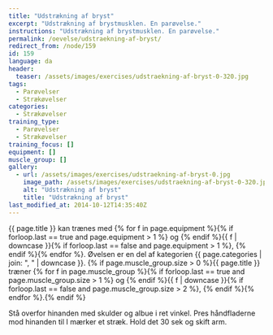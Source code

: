 ```yaml
---
title: "Udstrækning af bryst"
excerpt: "Udstrækning af brystmusklen. En parøvelse."
instructions: "Udstrækning af brystmusklen. En parøvelse."
permalink: /oevelse/udstraekning-af-bryst/
redirect_from: /node/159
id: 159
language: da
header:
  teaser: /assets/images/exercises/udstraekning-af-bryst-0-320.jpg
tags:
  - Parøvelser
  - Strækøvelser
categories:
  - Strækøvelser
training_type:
  - Parøvelser
  - Strækøvelser
training_focus: []
equipment: []
muscle_group: []
gallery:
  - url: /assets/images/exercises/udstraekning-af-bryst-0.jpg
    image_path: /assets/images/exercises/udstraekning-af-bryst-0-320.jpg
    alt: "Udstrækning af bryst"
    title: "Udstrækning af bryst"
last_modified_at: 2014-10-12T14:35:40Z
---
```

{{ page.title }} kan trænes med {% for f in page.equipment %}{% if forloop.last == true and page.equipment > 1 %} og {% endif %}{{ f | downcase  }}{% if forloop.last == false and page.equipment > 1 %}, {% endif %}{% endfor %}. Øvelsen er en del af kategorien {{ page.categories | join: ", " | downcase }}. {% if page.muscle_group.size > 0 %}{{ page.title }} træner {% for f in page.muscle_group %}{% if forloop.last == true and page.muscle_group.size > 1 %} og {% endif %}{{ f | downcase }}{% if forloop.last == false and page.muscle_group.size > 2 %}, {% endif %}{% endfor %}.{% endif %}

Stå overfor hinanden med skulder og albue i ret vinkel. Pres håndfladerne mod hinanden til I mærker et stræk. Hold det 30 sek og skift arm.
